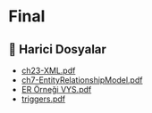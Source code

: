 # Final


<!--Index-->

## 📂 Harici Dosyalar

- [ch23-XML.pdf](./ch23-XML.pdf)
- [ch7-EntityRelationshipModel.pdf](./ch7-EntityRelationshipModel.pdf)
- [ER Örneği VYS.pdf](./ER%20%C3%96rne%C4%9Fi%20VYS.pdf)
- [triggers.pdf](./triggers.pdf)


<!--Index-->

